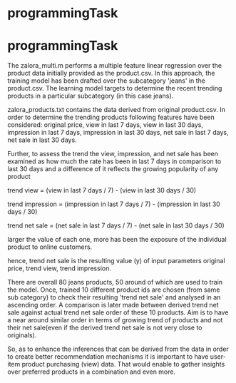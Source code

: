 # programmingTask
# programmingTask

The zalora_multi.m performs a multiple feature linear regression over the product data initially provided as the product.csv. In this approach, the training model has been drafted over the subcategory 'jeans' in the product.csv. The learning model targets to determine the recent trending products in a particular subcategory (in this case jeans).

zalora_products.txt contains the data derived from original product.csv. In order to determine the trending products following features have been considered: original price, view in last 7 days, view in last 30 days, impression in last 7 days, impression in last 30 days, net sale in last 7 days, net sale in last 30 days.

Further, to assess the trend the view, impression, and net sale has been examined as how much the rate has been in last 7 days in comparison to last 30 days and a difference of it reflects the growing popularity of any product

trend view = (view in last 7 days / 7) - (view in last 30 days / 30)

trend impression = (impression in last 7 days / 7) - (impression in last 30 days / 30)

trend net sale = (net sale in last 7 days / 7) - (net sale in last 30 days / 30)

larger the value of each one, more has been the exposure of the individual product to online customers.

hence, trend net sale is the resulting value (y) of input parameters original price, trend view, trend impression.

There are overall 80 jeans products, 50 around of which are used to train the model. Once, trained 10 different product ids are chosen (from same sub category) to check their resulting 'trend net sale' and analysed in an ascending order. A comparison is later made between derived trend net sale against actual trend net sale order of these 10 products. Aim is to have a near around similar order in terms of growing trend of products and not their net sale(even if the derived trend net sale is not very close to originals).

So, as to enhance the inferences that can be derived from the data in order to create better recommendation mechanisms it is important to have user-item product purchasing (view) data. That would enable to gather insights over preferred products in a combination  and even more. 
